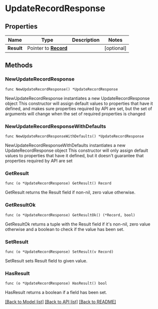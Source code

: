# UpdateRecordResponse

## Properties

Name | Type | Description | Notes
------------ | ------------- | ------------- | -------------
**Result** | Pointer to [**Record**](Record.md) |  | [optional] 

## Methods

### NewUpdateRecordResponse

`func NewUpdateRecordResponse() *UpdateRecordResponse`

NewUpdateRecordResponse instantiates a new UpdateRecordResponse object
This constructor will assign default values to properties that have it defined,
and makes sure properties required by API are set, but the set of arguments
will change when the set of required properties is changed

### NewUpdateRecordResponseWithDefaults

`func NewUpdateRecordResponseWithDefaults() *UpdateRecordResponse`

NewUpdateRecordResponseWithDefaults instantiates a new UpdateRecordResponse object
This constructor will only assign default values to properties that have it defined,
but it doesn't guarantee that properties required by API are set

### GetResult

`func (o *UpdateRecordResponse) GetResult() Record`

GetResult returns the Result field if non-nil, zero value otherwise.

### GetResultOk

`func (o *UpdateRecordResponse) GetResultOk() (*Record, bool)`

GetResultOk returns a tuple with the Result field if it's non-nil, zero value otherwise
and a boolean to check if the value has been set.

### SetResult

`func (o *UpdateRecordResponse) SetResult(v Record)`

SetResult sets Result field to given value.

### HasResult

`func (o *UpdateRecordResponse) HasResult() bool`

HasResult returns a boolean if a field has been set.


[[Back to Model list]](../README.md#documentation-for-models) [[Back to API list]](../README.md#documentation-for-api-endpoints) [[Back to README]](../README.md)


